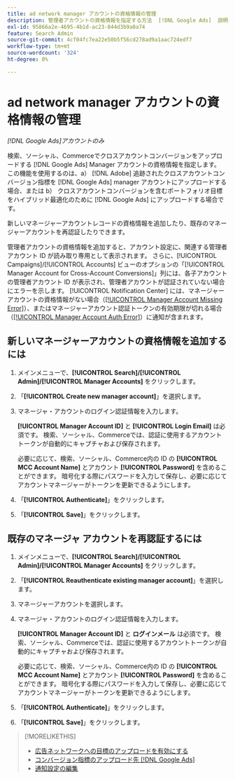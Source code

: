 ```yaml
---
title: ad network manager アカウントの資格情報の管理
description: 管理者アカウントの資格情報を指定する方法  [!DNL Google Ads]  説明します。
exl-id: 95866a2e-4695-4b1d-ac23-844d3b9a0a74
feature: Search Admin
source-git-commit: 4cf04fc7ea22e50b5f56cd278ad9a1aac724edf7
workflow-type: tm+mt
source-wordcount: '324'
ht-degree: 0%

---
```


# ad network manager アカウントの資格情報の管理

*[!DNL Google Ads]アカウントのみ*

検索、ソーシャル、Commerceでクロスアカウントコンバージョンをアップロードする [!DNL Google Ads] Manager アカウントの資格情報を指定します。 この機能を使用するのは、a） [!DNL Adobe] 追跡されたクロスアカウントコンバージョン指標を [!DNL Google Ads] manager アカウントにアップロードする場合、または b） クロスアカウントコンバージョンを含むポートフォリオ目標をハイブリッド最適化のために [!DNL Google Ads] にアップロードする場合です。

<!-- [Maybe later: and c) sync conversion value rules for accounts that use cross-account conversion tracking with Google Ads.] -->

新しいマネージャーアカウントレコードの資格情報を追加したり、既存のマネージャーアカウントを再認証したりできます。

管理者アカウントの資格情報を追加すると、アカウント設定に、関連する管理者アカウント ID が読み取り専用として表示されます。 さらに、[!UICONTROL Campaigns]/[!UICONTROL Accounts] ビューのオプションの「[!UICONTROL Manager Account for Cross-Account Conversions]」列には、各子アカウントの管理者アカウント ID が表示され、管理者アカウントが認証されていない場合にエラーを示します。 [!UICONTROL Notification Center] には、マネージャーアカウントの資格情報がない場合（[[!UICONTROL Manager Account Missing Error]](/help/search-social-commerce/notifications/notification-about.md)）、またはマネージャーアカウント認証トークンの有効期限が切れる場合（[[!UICONTROL Manager Account Auth Error]](/help/search-social-commerce/notifications/notification-about.md)）に通知が含まれます。

## 新しいマネージャーアカウントの資格情報を追加するには

1. メインメニューで、**[!UICONTROL Search]/[!UICONTROL Admin]/[!UICONTROL Manager Accounts]** をクリックします。

1. 「**[!UICONTROL Create new manager account]**」を選択します。

1. マネージャ・アカウントのログイン認証情報を入力します。

   **[!UICONTROL Manager Account ID]** と **[!UICONTROL Login Email]** は必須です。 検索、ソーシャル、Commerceでは、認証に使用するアカウントトークンが自動的にキャプチャおよび保存されます。

   必要に応じて、検索、ソーシャル、Commerce内の ID の **[!UICONTROL MCC Account Name]** とアカウント **[!UICONTROL Password]** を含めることができます。 暗号化する際にパスワードを入力して保存し、必要に応じてアカウントマネージャーがトークンを更新できるようにします。

1. 「**[!UICONTROL Authenticate]**」をクリックします。

1. 「**[!UICONTROL Save]**」をクリックします。

## 既存のマネージャ アカウントを再認証するには

1. メインメニューで、**[!UICONTROL Search]/[!UICONTROL Admin]/[!UICONTROL Manager Accounts]** をクリックします。

1. 「**[!UICONTROL Reauthenticate existing manager account]**」を選択します。

1. マネージャーアカウントを選択します。

1. マネージャ・アカウントのログイン認証情報を入力します。

   **[!UICONTROL Manager Account ID]** と **ログインメール** は必須です。 検索、ソーシャル、Commerceでは、認証に使用するアカウントトークンが自動的にキャプチャおよび保存されます。

   必要に応じて、検索、ソーシャル、Commerce内の ID の **[!UICONTROL MCC Account Name]** とアカウント **[!UICONTROL Password]** を含めることができます。 暗号化する際にパスワードを入力して保存し、必要に応じてアカウントマネージャーがトークンを更新できるようにします。

1. 「**[!UICONTROL Authenticate]**」をクリックします。

1. 「**[!UICONTROL Save]**」をクリックします。

>[!MORELIKETHIS]
>
>* [ 広告ネットワークへの目標のアップロードを有効にする ](/help/search-social-commerce/tools/objective-upload-to-networks.md)
>* [ コンバージョン指標のアップロード先  [!DNL Google Ads]](/help/search-social-commerce/tools/conversion-metrics-upload-to-google.md)
>* [ 通知設定の編集 ](/help/search-social-commerce/notifications/notification-edit.md)
